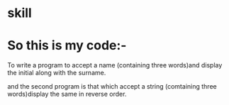 # skill
<html>
<body>
<p> <h1>So this is my code:-</h1> To write a program to accept a name (containing three words)and display the initial along with the surname.
</p>
<p> and the second program is that which accept a string (comtaining three words)display the same in reverse order.</p>
</body>
<html>